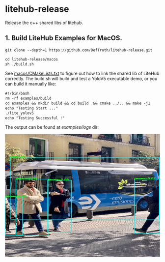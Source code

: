 # litehub-release
Release the c++ shared libs of litehub.

## 1. Build LiteHub Examples for MacOS. 
```shell
git clone --depth=1 https://github.com/DefTruth/litehub-release.git
```
```shell
cd litehub-release/macos 
sh ./build.sh
```  
See [macos/CMakeLists.txt](macos/CMakeLists.txt) to figure out how to link the shared lib of LiteHub correctly. The build.sh will build and test a YoloV5 executable demo, or you can build it manually like:  
```shell
#!/bin/bash
rm -rf examples/build
cd examples && mkdir build && cd build  && cmake ../.. && make -j1
echo "Testing Start ..."
./lite_yolov5
echo "Testing Successful !"
```  
The output can be found at *examples/logs* dir:   
<div align='center'>
  <img src='macos/examples/logs/test_lite_yolov5_1.jpg' height="400px"  width="600px">
</div>  